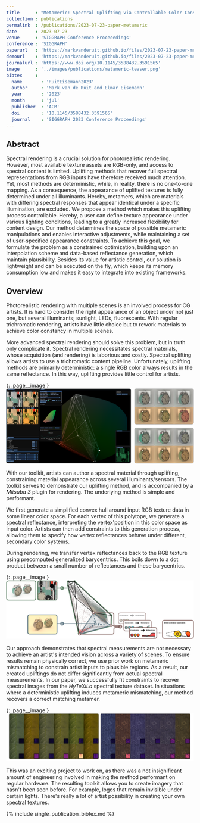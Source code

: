 ```yaml
---
title      : "Metameric: Spectral Uplifting via Controllable Color Constraints"
collection : publications
permalink  : /publications/2023-07-23-paper-metameric
date       : 2023-07-23
venue      : 'SIGGRAPH Conference Proceeedings'
conference : 'SIGGRAPH'
paperurl   : 'https://markvanderuit.github.io/files/2023-07-23-paper-metameric/metameric-paper.pdf'
demourl    : 'https://markvanderuit.github.io/files/2023-07-23-paper-metameric/metameric-demo.zip'
journalurl : 'https://www.doi.org/10.1145/3588432.3591565'
image      : '../images/publications/metameric-teaser.png'
bibtex     :
  name       : 'RuitEisemann2023'
  author     : 'Mark van de Ruit and Elmar Eisemann'
  year       : '2023'
  month      : 'jul'
  publisher  : 'ACM'
  doi        : '10.1145/3588432.3591565'
  journal    : 'SIGGRAPH 2023 Conference Proceedings'
---
```


## Abstract

Spectral rendering is a crucial solution for photorealistic rendering. However, most available texture assets are RGB-only, and access to spectral content is limited. Uplifting methods that recover full spectral representations from RGB inputs have therefore received much attention. Yet, most methods are deterministic, while, in reality, there is no one-to-one mapping. As a consequence, the appearance of uplifted textures is fully determined under all illuminants. Hereby, metamers, which are materials with differing spectral responses that appear identical under a specific illumination, are excluded. We propose a method which makes this uplifting process controllable. Hereby, a user can define texture appearance under various lighting conditions, leading to a greatly increased flexibility for content design. Our method determines the space of possible metameric manipulations and enables interactive adjustments, while maintaining a set of user-specified appearance constraints. To achieve this goal, we formulate the problem as a constrained optimization, building upon an interpolation scheme and data-based reflectance generation, which maintain plausibility. Besides its value for artistic control, our solution is lightweight and can be executed on the fly, which keeps its memory consumption low and makes it easy to integrate into existing frameworks.

## Overview

Photorealistic rendering with multiple scenes is an involved process for CG artists. It is hard to consider the right appearance of an object under not just one, but several illuminants; sunlight, LEDs, fluorescents. With regular trichromatic rendering, artists have little choice but to rework materials to achieve color constancy in multiple scenes.

More advanced spectral rendering should solve this problem, but in truth only complicate it. Spectral rendering necessitates spectral materials, whose acquisition (and rendering) is laborious and costly. Spectral uplifting allows artists to use a trichromatic content pipeline. Unfortunately, uplifting methods are primarily deterministic: a single RGB color always results in the same reflectance. In this way, uplifting provides little control for artists.

{: .page__image }
![Overview](../files/2023-07-23-paper-metameric/overview_1.png)

With our toolkit, artists can author a spectral material through uplifting, constraining material appearance across several illuminants/sensors. The toolkit serves to demonstrate our uplifting method, and is accompanied by a *Mitsuba 3* plugin for rendering. The underlying method is simple and performant.

We first generate a simplified convex hull around input RGB texture data in some linear color space. For each vertex of this polytope, we generate a spectral reflectance, interpreting the vertex'position in this color space as input color. Artists can then add constraints to this generation process, allowing them to specify how vertex reflectances behave under different, secondary color systems. 

During rendering, we transfer vertex reflectances back to the RGB texture using precomputed generalized barycentrics. This boils down to a dot product between a small number of reflectances and these barycentrics.

{: .page__image }
![Overview](../files/2023-07-23-paper-metameric/overview_0.png)

Our approach demonstrates that spectral measurements are not necessary to achieve an artist's intended vision across a variety of scenes. To ensure results remain physically correct, we use prior work on metameric mismatching to constrain artist inputs to plausible regions. As a result, our created upliftings do not differ significantly from actual spectral measurements. In our paper, we successfully fit constraints to recover spectral images from the *HyTeXiLa* spectral texture dataset. In situations where a deterministic uplifting induces metameric mismatching, our method recovers a correct matching metamer.

{: .page__image }
![Overview](../files/2023-07-23-paper-metameric/overview_2.png)

This was an exciting project to work on, as there was a not insignificant amount of engineering involved in making the method performant on regular hardware. The resulting toolkit allows you to create imagery that hasn't been seen before. For example, logos that remain invisible under certain lights. There's really a lot of artist possibility in creating your own spectral textures.

{% include single_publication_bibtex.md %}